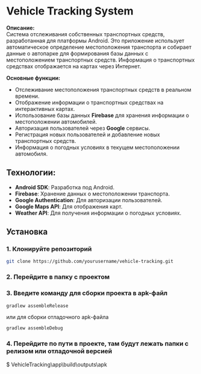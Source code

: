 # Vehicle Tracking System

**Описание:**  
Система отслеживания собственных транспортных средств, разработанная для платформы Android. Это приложение использует автоматическое определение местоположения транспорта и собирает данные о автопарке для формирования базы данных с местоположением транспортных средств. Информация о транспортных средствах отображается на картах через Интернет.

**Основные функции:**
- Отслеживание местоположения транспортных средств в реальном времени.
- Отображение информации о транспортных средствах на интерактивных картах.
- Использование базы данных **Firebase** для хранения информации о местоположении автомобилей.
- Авторизация пользователей через **Google** сервисы.
- Регистрация новых пользователей и добавление новых транспортных средств.
- Информация о погодных условиях в текущем местоположении автомобиля.

## Технологии:
- **Android SDK**: Разработка под Android.
- **Firebase**: Хранение данных о местоположении транспорта.
- **Google Authentication**: Для авторизации пользователей.
- **Google Maps API**: Для отображения карт.
- **Weather API**: Для получения информации о погодных условиях.

## Установка

### 1. Клонируйте репозиторий
```bash
git clone https://github.com/yourusername/vehicle-tracking.git
```
### 2. Перейдите в папку с проектом
### 3. Введите команду для сборки проекта в apk-файл
```bash
gradlew assembleRelease
```
или для сборки отладочного apk-файла
```bash
gradlew assembleDebug
```
### 4. Перейдите по пути в проекте, там будут лежать папки с релизом или отладочной версией
$ VehicleTracking\app\build\outputs\apk
